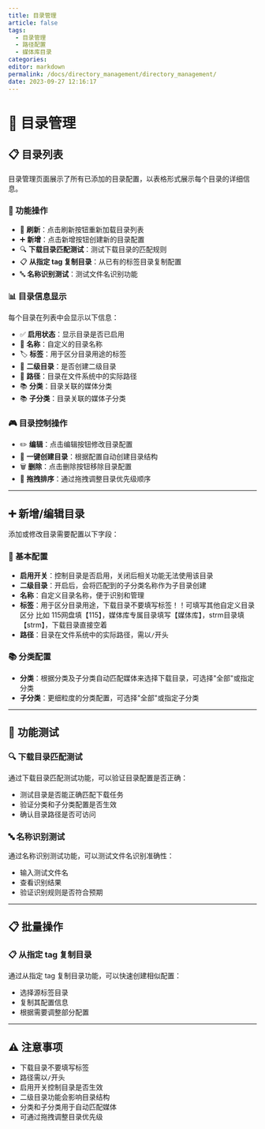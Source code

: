 ```yaml
---
title: 目录管理
article: false
tags: 
  - 目录管理
  - 路径配置
  - 媒体库目录
categories: 
editor: markdown
permalink: /docs/directory_management/directory_management/
date: 2023-09-27 12:16:17
---
```


# 📁 目录管理

## 📋 目录列表

目录管理页面展示了所有已添加的目录配置，以表格形式展示每个目录的详细信息。

### 🎯 功能操作

- 🔄 **刷新**：点击刷新按钮重新加载目录列表
- ➕ **新增**：点击新增按钮创建新的目录配置
- 🔍 **下载目录匹配测试**：测试下载目录的匹配规则
- 📋 **从指定 tag 复制目录**：从已有的标签目录复制配置
- 🔤 **名称识别测试**：测试文件名识别功能

### 📊 目录信息显示

每个目录在列表中会显示以下信息：

- ✅ **启用状态**：显示目录是否已启用
- 📝 **名称**：自定义的目录名称
- 🏷️ **标签**：用于区分目录用途的标签
- 📂 **二级目录**：是否创建二级目录
- 📍 **路径**：目录在文件系统中的实际路径
- 📚 **分类**：目录关联的媒体分类
- 📚 **子分类**：目录关联的媒体子分类

### 🎮 目录控制操作

- ✏️ **编辑**：点击编辑按钮修改目录配置
- 🔄 **一键创建目录**：根据配置自动创建目录结构
- 🗑️ **删除**：点击删除按钮移除目录配置
- 🎯 **拖拽排序**：通过拖拽调整目录优先级顺序

---

## ➕ 新增/编辑目录

添加或修改目录需要配置以下字段：

### 🔧 基本配置

- **启用开关**：控制目录是否启用，关闭后相关功能无法使用该目录
- **二级目录**：开启后，会将匹配到的子分类名称作为子目录创建
- **名称**：自定义目录名称，便于识别和管理
- **标签**：用于区分目录用途，下载目录不要填写标签！！可填写其他自定义目录区分 比如 115网盘填【115】，媒体库专属目录填写【媒体库】，strm目录填【strm】，下载目录直接空着
- **路径**：目录在文件系统中的实际路径，需以`/`开头

### 📚 分类配置

- **分类**：根据分类及子分类自动匹配媒体来选择下载目录，可选择"全部"或指定分类
- **子分类**：更细粒度的分类配置，可选择"全部"或指定子分类

---

## 🧪 功能测试

### 🔍 下载目录匹配测试

通过下载目录匹配测试功能，可以验证目录配置是否正确：

- 测试目录是否能正确匹配下载任务
- 验证分类和子分类配置是否生效
- 确认目录路径是否可访问

### 🔤 名称识别测试

通过名称识别测试功能，可以测试文件名识别准确性：

- 输入测试文件名
- 查看识别结果
- 验证识别规则是否符合预期

---

## 📋 批量操作

### 📋 从指定 tag 复制目录

通过从指定 tag 复制目录功能，可以快速创建相似配置：

- 选择源标签目录
- 复制其配置信息
- 根据需要调整部分配置

---

## ⚠️ 注意事项

- 下载目录不要填写标签
- 路径需以`/`开头
- 启用开关控制目录是否生效
- 二级目录功能会影响目录结构
- 分类和子分类用于自动匹配媒体
- 可通过拖拽调整目录优先级